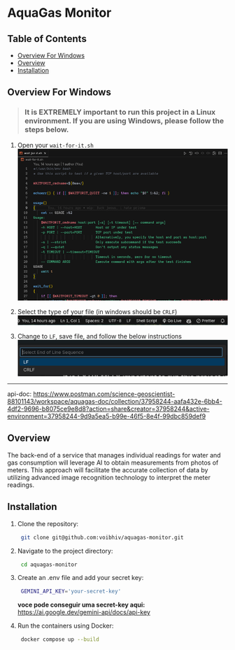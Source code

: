 # AquaGas Monitor

## Table of Contents

- [Overview For Windows](#overview-for-windows)
- [Overview](#overview)
- [Installation](#installation)

## Overview For Windows

> <h3>It is EXTREMELY important to run this project in a Linux environment. If you are using Windows, please follow the steps below.</h3>

1. Open your `wait-for-it.sh`
  ![alt text](image.png)

2. Select the type of your file (in windows should be `CRLF`)
![alt text](image-1.png)

3. Change to `LF`, save file, and follow the below instructions
![alt text](image-2.png)

<hr>

api-doc: https://www.postman.com/science-geoscientist-88101143/workspace/aquagas-doc/collection/37958244-aafa432e-6bb4-4df2-9696-b8075ce9e8d8?action=share&creator=37958244&active-environment=37958244-9d9a5ea5-b99e-46f5-8e4f-99dbc859def9

## Overview

The back-end of a service that manages individual readings for water and gas consumption will leverage AI to obtain measurements from photos of meters. This approach will facilitate the accurate collection of data by utilizing advanced image recognition technology to interpret the meter readings.

## Installation

1. Clone the repository:

   ```bash
    git clone git@github.com:voibhiv/aquagas-monitor.git
   ```

2. Navigate to the project directory:

   ```bash
    cd aquagas-monitor
   ```

3. Create an .env file and add your secret key:

   ```bash
    GEMINI_API_KEY='your-secret-key'
   ```

   <b>voce pode conseguir uma secret-key aqui:</b> https://ai.google.dev/gemini-api/docs/api-key

4. Run the containers using Docker:
   ```bash
    docker compose up --build
   ```
